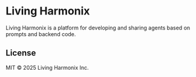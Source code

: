 # Living Harmonix

Living Harmonix is a platform for developing and sharing
agents based on prompts and backend code.


## License

MIT © 2025 Living Harmonix Inc.

